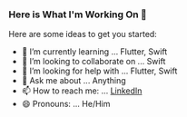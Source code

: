 ### Here is What I'm Working On 👋

Here are some ideas to get you started:

- 🌱 I’m currently learning ... Flutter, Swift
- 👯 I’m looking to collaborate on ... Swift
- 🤔 I’m looking for help with ... Flutter, Swift
- 💬 Ask me about ... Anything
- 📫 How to reach me: ... [LinkedIn](https://www.linkedin.com/in/renaldinf)
- 😄 Pronouns: ... He/Him
